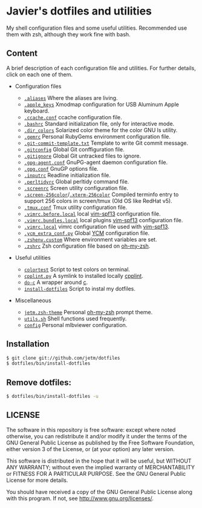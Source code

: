 # Javier's dotfiles and utilities

My shell configuration files and some useful utilities. Recommended use them with zsh,
although they work fine with bash.

## Content

A brief description of each configuration file and utilities. For further details, click on
each one of them.

* Configuration files
    * [`.aliases`](https://github.com/jetm/dotfiles/blob/master/.aliases) Where the aliases are living.
    * [`.apple_keys`](https://github.com/jetm/dotfiles/blob/master/.apple_keys) Xmodmap configuration for USB Aluminum Apple keyboard.
    * [`.ccache.conf`](https://github.com/jetm/dotfiles/blob/master/.ccache/ccache.conf) ccache configuration file.
    * [`.bashrc`](https://github.com/jetm/dotfiles/blob/master/.bashrc) Standard initialization file, only for interactive mode.
    * [`.dir_colors`](https://github.com/jetm/dotfiles/blob/master/.dir_colors) Solarized color theme for the color GNU ls utility.
    * [`.gemrc`](https://github.com/jetm/dotfiles/blob/master/.gemrc) Personal RubyGems environment configuration file.
    * [`.git-commit-template.txt`](https://github.com/jetm/dotfiles/blob/master/.git-commit-template.txt) Template to write Git commit message.
    * [`.gitconfig`](https://github.com/jetm/dotfiles/blob/master/.gitconfig) Global Git conffiguration file.
    * [`.gitignore`](https://github.com/jetm/dotfiles/blob/master/.gitignore) Global Git untracked files to ignore.
    * [`.gpg-agent.conf`](https://github.com/jetm/dotfiles/blob/master/.gnupg/gpg-agent.conf) GnuPG-agent daemon configuration file.
    * [`.gpg.conf`](https://github.com/jetm/dotfiles/blob/master/.gnupg/gpg.conf) GnuGP options file.
    * [`.inputrc`](https://github.com/jetm/dotfiles/blob/master/.inputrc) Readline initialization file.
    * [`.perltidyrc`](https://github.com/jetm/dotfiles/blob/master/.perltidyrc) Global perltidy command file.
    * [`.screenrc`](https://github.com/jetm/dotfiles/blob/master/.screenrc) Screen utility configuration file.
    * [`.screen-256color`](https://github.com/jetm/dotfiles/blob/master/.terminfo/s/screen-256color)/[`.xterm-256color`](https://github.com/jetm/dotfiles/blob/master/.terminfo/x/xterm-256color) Compiled terminfo entry to support 256 colors in screen/tmux (Old OS like RedHat v5).
    * [`.tmux.conf`](https://github.com/jetm/dotfiles/blob/master/.tmux.conf) Tmux utility configuration file.
    * [`.vimrc.before.local`](https://github.com/jetm/dotfiles/blob/master/.vimrc.before.local) local [vim-spf13](http://vim.spf13.com/) configuration file.
    * [`.vimrc.bundles.local`](https://github.com/jetm/dotfiles/blob/master/.vimrc.bundles.local) local plugins [vim-spf13](http://vim.spf13.com/) configuration file.
    * [`.vimrc.local`](https://github.com/jetm/dotfiles/blob/master/.vimrc.local) vimrc configuration file used with [vim-spf13](http://vim.spf13.com/).
    * [`.ycm_extra_conf.py`](https://github.com/jetm/dotfiles/blob/master/.ycm_extra_conf.py) Global [YCM](http://valloric.github.io/YouCompleteMe/) configuration file.
    * [`.zshenv.custom`](https://github.com/jetm/dotfiles/blob/master/.zshenv.custom) Where environment variables are set.
    * [`.zshrc`](https://github.com/jetm/dotfiles/blob/master/.zshrc) Zsh configuration file based on [oh-my-zsh](http://ohmyz.sh/).

* Useful utilities
    * [`colortest`](https://github.com/jetm/dotfiles/blob/master/bin/colortest) Script to test colors on terminal.
    * [`cpplint.py`](https://github.com/jetm/dotfiles/blob/master/bin/cpplint.py) A symlink to installed locally [cpplint](http://google-styleguide.googlecode.com/svn/trunk/cpplint/cpplint.py).
    * [`do-c`](https://github.com/jetm/dotfiles/blob/master/bin/do-c) A wrapper around [c](https://github.com/ryanmjacobs/c).
    * [`install-dotfiles`](https://github.com/jetm/dotfiles/blob/master/bin/install-dotfiles) Script to instal my dotfiles.

* Miscellaneous
    * [`jetm.zsh-theme`](https://github.com/jetm/dotfiles/blob/master/.oh-my-zsh/themes/jetm.zsh-theme) Personal [oh-my-zsh](http://ohmyz.sh/) prompt theme.
    * [`utils.sh`](https://github.com/jetm/dotfiles/blob/master/lib/utils.sh) Shell functions used frequently.
    * [`config`](https://github.com/jetm/dotfiles/blob/master/.mlb/config) Personal mlbviewer configuration.

## Installation

```sh
$ git clone git://github.com/jetm/dotfiles
$ dotfiles/bin/install-dotfiles
```

## Remove dotfiles:

```sh
$ dotfiles/bin/install-dotfiles -u
```

## LICENSE

The software in this repository is free software: except where noted
otherwise, you can redistribute it and/or modify it under the terms of
the GNU General Public License as published by the Free Software
Foundation, either version 3 of the License, or (at your option) any
later version.

This software is distributed in the hope that it will be useful, but
WITHOUT ANY WARRANTY; without even the implied warranty of
MERCHANTABILITY or FITNESS FOR A PARTICULAR PURPOSE.  See the GNU
General Public License for more details.

You should have received a copy of the GNU General Public License
along with this program.  If not, see <http://www.gnu.org/licenses/>.

